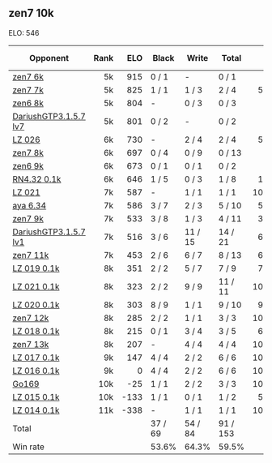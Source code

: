 ## zen7 10k ##

ELO: 546

Opponent | Rank | ELO | Black | Write | Total | Win rate
---------|-----:|----:|-------|-------|-------|-------:
[zen7 6k](zen7%206k.md) | 5k | 915 | 0 / 1 | - | 0 / 1 | 0.0%
[zen7 7k](zen7%207k.md) | 5k | 825 | 1 / 1 | 1 / 3 | 2 / 4 | 50.0%
[zen6 8k](zen6%208k.md) | 5k | 804 | - | 0 / 3 | 0 / 3 | 0.0%
[DariushGTP3.1.5.7 lv7](DariushGTP3.1.5.7%20lv7.md) | 5k | 801 | 0 / 2 | - | 0 / 2 | 0.0%
[LZ 026](LZ%20026.md) | 6k | 730 | - | 2 / 4 | 2 / 4 | 50.0%
[zen7 8k](zen7%208k.md) | 6k | 697 | 0 / 4 | 0 / 9 | 0 / 13 | 0.0%
[zen6 9k](zen6%209k.md) | 6k | 673 | 0 / 1 | 0 / 1 | 0 / 2 | 0.0%
[RN4.32 0.1k](RN4.32%200.1k.md) | 6k | 646 | 1 / 5 | 0 / 3 | 1 / 8 | 12.5%
[LZ 021](LZ%20021.md) | 7k | 587 | - | 1 / 1 | 1 / 1 | 100.0%
[aya 6.34](aya%206.34.md) | 7k | 586 | 3 / 7 | 2 / 3 | 5 / 10 | 50.0%
[zen7 9k](zen7%209k.md) | 7k | 533 | 3 / 8 | 1 / 3 | 4 / 11 | 36.4%
[DariushGTP3.1.5.7 lv1](DariushGTP3.1.5.7%20lv1.md) | 7k | 516 | 3 / 6 | 11 / 15 | 14 / 21 | 66.7%
[zen7 11k](zen7%2011k.md) | 7k | 453 | 2 / 6 | 6 / 7 | 8 / 13 | 61.5%
[LZ 019 0.1k](LZ%20019%200.1k.md) | 8k | 351 | 2 / 2 | 5 / 7 | 7 / 9 | 77.8%
[LZ 021 0.1k](LZ%20021%200.1k.md) | 8k | 323 | 2 / 2 | 9 / 9 | 11 / 11 | 100.0%
[LZ 020 0.1k](LZ%20020%200.1k.md) | 8k | 303 | 8 / 9 | 1 / 1 | 9 / 10 | 90.0%
[zen7 12k](zen7%2012k.md) | 8k | 285 | 2 / 2 | 1 / 1 | 3 / 3 | 100.0%
[LZ 018 0.1k](LZ%20018%200.1k.md) | 8k | 215 | 0 / 1 | 3 / 4 | 3 / 5 | 60.0%
[zen7 13k](zen7%2013k.md) | 8k | 207 | - | 4 / 4 | 4 / 4 | 100.0%
[LZ 017 0.1k](LZ%20017%200.1k.md) | 9k | 147 | 4 / 4 | 2 / 2 | 6 / 6 | 100.0%
[LZ 016 0.1k](LZ%20016%200.1k.md) | 9k | 0 | 4 / 4 | 2 / 2 | 6 / 6 | 100.0%
[Go169](Go169.md) | 10k | -25 | 1 / 1 | 2 / 2 | 3 / 3 | 100.0%
[LZ 015 0.1k](LZ%20015%200.1k.md) | 10k | -133 | 1 / 1 | 0 / 1 | 1 / 2 | 50.0%
[LZ 014 0.1k](LZ%20014%200.1k.md) | 11k | -338 | - | 1 / 1 | 1 / 1 | 100.0%
Total | | | 37 / 69 | 54 / 84 | 91 / 153 | 
Win rate| | | 53.6% | 64.3% | 59.5% | 
